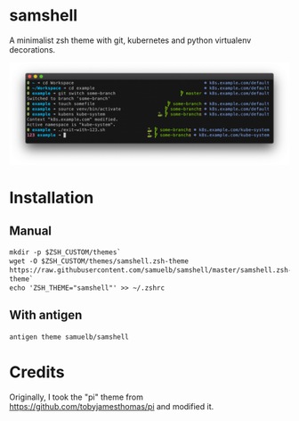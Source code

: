 # samshell

A minimalist zsh theme with git, kubernetes and python virtualenv decorations.

![](demo.png)

# Installation

## Manual

```
mkdir -p $ZSH_CUSTOM/themes`
wget -O $ZSH_CUSTOM/themes/samshell.zsh-theme https://raw.githubusercontent.com/samuelb/samshell/master/samshell.zsh-theme`
echo 'ZSH_THEME="samshell"' >> ~/.zshrc
```

## With antigen

```
antigen theme samuelb/samshell
```

# Credits

Originally, I took the "pi" theme from https://github.com/tobyjamesthomas/pi and modified it.
